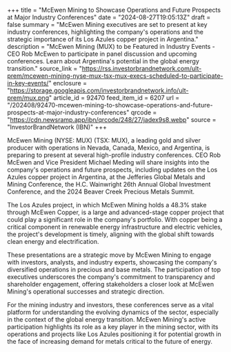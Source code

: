 +++
title = "McEwen Mining to Showcase Operations and Future Prospects at Major Industry Conferences"
date = "2024-08-27T19:05:13Z"
draft = false
summary = "McEwen Mining executives are set to present at key industry conferences, highlighting the company's operations and the strategic importance of its Los Azules copper project in Argentina."
description = "McEwen Mining (MUX) to be Featured in Industry Events - CEO Rob McEwen to participate in panel discussion and upcoming conferences. Learn about Argentina's potential in the global energy transition."
source_link = "https://rss.investorbrandnetwork.com/ult-prem/mcewen-mining-nyse-mux-tsx-mux-execs-scheduled-to-participate-in-key-events/"
enclosure = "https://storage.googleapis.com/investorbrandnetwork.info/ult-prem/mux.png"
article_id = 92470
feed_item_id = 6207
url = "/202408/92470-mcewen-mining-to-showcase-operations-and-future-prospects-at-major-industry-conferences"
qrcode = "https://cdn.newsramp.app/ibn/qrcode/248/27/jadex9s8.webp"
source = "InvestorBrandNetwork (IBN)"
+++

<p>McEwen Mining (NYSE: MUX) (TSX: MUX), a leading gold and silver producer with operations in Nevada, Canada, Mexico, and Argentina, is preparing to present at several high-profile industry conferences. CEO Rob McEwen and Vice President Michael Meding will share insights into the company's operations and future prospects, including updates on the Los Azules copper project in Argentina, at the Jefferies Global Metals and Mining Conference, the H.C. Wainwright 26th Annual Global Investment Conference, and the 2024 Beaver Creek Precious Metals Summit.</p><p>The Los Azules project, in which McEwen Mining holds a 48.3% stake through McEwen Copper, is a large and advanced-stage copper project that could play a significant role in the company's portfolio. With copper being a critical component in renewable energy infrastructure and electric vehicles, the project's development is timely, aligning with the global shift towards clean energy and electrification.</p><p>These presentations are a strategic move by McEwen Mining to engage with investors, analysts, and industry experts, showcasing the company's diversified operations in precious and base metals. The participation of top executives underscores the company's commitment to transparency and shareholder engagement, offering stakeholders a closer look at McEwen Mining's operational successes and strategic direction.</p><p>For the mining industry and investors, these conferences serve as a vital platform for understanding the evolving dynamics of the sector, especially in the context of the global energy transition. McEwen Mining's active participation highlights its role as a key player in the mining sector, with its operations and projects like Los Azules positioning it for potential growth in the face of increasing demand for metals critical to the future of energy.</p>